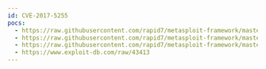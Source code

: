 ```yaml
---
id: CVE-2017-5255
pocs:
  - https://raw.githubusercontent.com/rapid7/metasploit-framework/master/modules/auxiliary/scanner/http/epmp1000_get_chart_cmd_exec.rb
  - https://raw.githubusercontent.com/rapid7/metasploit-framework/master/modules/exploits/unix/http/epmp1000_get_chart_cmd_shell.rb
  - https://raw.githubusercontent.com/rapid7/metasploit-framework/master/modules/exploits/unix/http/epmp1000_ping_cmd_shell.rb
  - https://www.exploit-db.com/raw/43413
---
```

